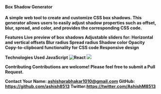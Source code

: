 <h4>Box Shadow Generator<h4>
A simple web tool to create and customize CSS box shadows. This generator allows users to easily adjust shadow properties such as offset, blur, spread, and color, and provides the corresponding CSS code.

Features
Live preview of box shadows
Adjustable sliders for:
Horizontal and vertical offsets
Blur radius
Spread radius
Shadow color
Opacity
Copy-to-clipboard functionality for CSS code
Responsive design



Technologies Used
JavaScript
<img alt="React"    src="https://img.shields.io/badge/react-%2320232a.svg?style=for-the-badge&logo=react&logoColor=%2361DAFB"/> 
<img src="https://img.shields.io/badge/Tailwind%20CSS-black?style=for-the-badge&logo=tailwindcss&labelColor=black&color=1CA1B8"/>

Contributing
Contributions are welcome! Please feel free to submit a Pull Request.

Contact
Your Name: ashishprabhakar1010@gmail.com
GitHub: https://github.com/ashish8513
Twitter:https://twitter.com/AshishM8513

